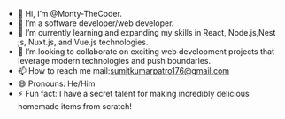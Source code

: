 - 👋 Hi, I’m @Monty-TheCoder.
- 👀 I’m a software developer/web developer.
- 🌱 I’m currently learning and expanding my skills in React, Node.js,Nest js, Nuxt.js, and Vue.js technologies.
- 💞️ I’m looking to collaborate on exciting web development projects that leverage modern technologies and push boundaries.
- 📫 How to reach me mail:sumitkumarpatro176@gmail.com
- 😄 Pronouns: He/Him
- ⚡ Fun fact:  I have a secret talent for making incredibly delicious homemade items from scratch!

<!---
Monty-TheCoder/Monty-TheCoder is a ✨ special ✨ repository because its `README.md` (this file) appears on your GitHub profile.
You can click the Preview link to take a look at your changes.
--->
